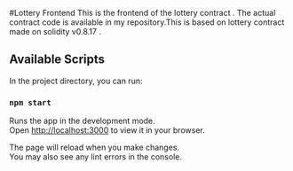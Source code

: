 

#Lottery Frontend
This is the frontend of the lottery contract . The actual contract code is available in my repository.This is based on lottery contract made on solidity v0.8.17 .

## Available Scripts

In the project directory, you can run:

### `npm start`

Runs the app in the development mode.\
Open [http://localhost:3000](http://localhost:3000) to view it in your browser.

The page will reload when you make changes.\
You may also see any lint errors in the console.
